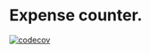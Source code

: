 # Expense counter.

[![codecov](https://codecov.io/github/dmitriyVasilievich1986/expenses_counter/graph/badge.svg?token=4S2QMLH6ZQ)](https://codecov.io/github/dmitriyVasilievich1986/expenses_counter)
